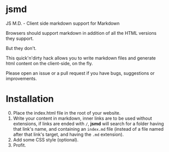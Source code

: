 # jsmd
JS M.D. - Client side markdown support for Markdown

Browsers should support markdown in addition of all the HTML versions they support.

But they don't.

This quick'n'dirty hack allows you to write markdown files and generate html content on the client-side, on the fly.

Please open an issue or a pull request if you have bugs, suggestions or improvements.

Installation
============

0. Place the index.html file in the root of your website.
0. Write your content in markdown, inner links are to be used without extensions, if links are ended with ```/```, **jsmd** will search for a folder having that link's name, and containing an ```index.md``` file (instead of a file named after that link's target, and having the ```.md``` extension).
0. Add some CSS style (optional).
0. Profit.
